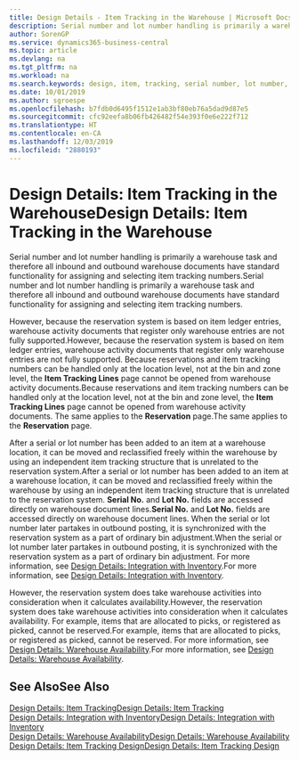 ```yaml
---
title: Design Details - Item Tracking in the Warehouse | Microsoft Docs
description: Serial number and lot number handling is primarily a warehouse task and therefore all inbound and outbound warehouse documents have standard functionality for assigning and selecting item tracking numbers. However, because the reservation system is based on item ledger entries, warehouse activity documents that register only warehouse entries are not fully supported.
author: SorenGP
ms.service: dynamics365-business-central
ms.topic: article
ms.devlang: na
ms.tgt_pltfrm: na
ms.workload: na
ms.search.keywords: design, item, tracking, serial number, lot number, outbound documents
ms.date: 10/01/2019
ms.author: sgroespe
ms.openlocfilehash: b7fdb0d6495f1512e1ab3bf80eb76a5dad9d87e5
ms.sourcegitcommit: cfc92eefa8b06fb426482f54e393f0e6e222f712
ms.translationtype: HT
ms.contentlocale: en-CA
ms.lasthandoff: 12/03/2019
ms.locfileid: "2880193"
---
```

# <a name="design-details-item-tracking-in-the-warehouse"></a><span data-ttu-id="b22a2-104">Design Details: Item Tracking in the Warehouse</span><span class="sxs-lookup"><span data-stu-id="b22a2-104">Design Details: Item Tracking in the Warehouse</span></span>
<span data-ttu-id="b22a2-105">Serial number and lot number handling is primarily a warehouse task and therefore all inbound and outbound warehouse documents have standard functionality for assigning and selecting item tracking numbers.</span><span class="sxs-lookup"><span data-stu-id="b22a2-105">Serial number and lot number handling is primarily a warehouse task and therefore all inbound and outbound warehouse documents have standard functionality for assigning and selecting item tracking numbers.</span></span>  

<span data-ttu-id="b22a2-106">However, because the reservation system is based on item ledger entries, warehouse activity documents that register only warehouse entries are not fully supported.</span><span class="sxs-lookup"><span data-stu-id="b22a2-106">However, because the reservation system is based on item ledger entries, warehouse activity documents that register only warehouse entries are not fully supported.</span></span> <span data-ttu-id="b22a2-107">Because reservations and item tracking numbers can be handled only at the location level, not at the bin and zone level, the **Item Tracking Lines** page cannot be opened from warehouse activity documents.</span><span class="sxs-lookup"><span data-stu-id="b22a2-107">Because reservations and item tracking numbers can be handled only at the location level, not at the bin and zone level, the **Item Tracking Lines** page cannot be opened from warehouse activity documents.</span></span> <span data-ttu-id="b22a2-108">The same applies to the **Reservation** page.</span><span class="sxs-lookup"><span data-stu-id="b22a2-108">The same applies to the **Reservation** page.</span></span>  

<span data-ttu-id="b22a2-109">After a serial or lot number has been added to an item at a warehouse location, it can be moved and reclassified freely within the warehouse by using an independent item tracking structure that is unrelated to the reservation system.</span><span class="sxs-lookup"><span data-stu-id="b22a2-109">After a serial or lot number has been added to an item at a warehouse location, it can be moved and reclassified freely within the warehouse by using an independent item tracking structure that is unrelated to the reservation system.</span></span> <span data-ttu-id="b22a2-110">**Serial No.** and **Lot No.** fields are accessed directly on warehouse document lines.</span><span class="sxs-lookup"><span data-stu-id="b22a2-110">**Serial No.** and **Lot No.** fields are accessed directly on warehouse document lines.</span></span> <span data-ttu-id="b22a2-111">When the serial or lot number later partakes in outbound posting, it is synchronized with the reservation system as a part of ordinary bin adjustment.</span><span class="sxs-lookup"><span data-stu-id="b22a2-111">When the serial or lot number later partakes in outbound posting, it is synchronized with the reservation system as a part of ordinary bin adjustment.</span></span> <span data-ttu-id="b22a2-112">For more information, see [Design Details: Integration with Inventory](design-details-integration-with-inventory.md).</span><span class="sxs-lookup"><span data-stu-id="b22a2-112">For more information, see [Design Details: Integration with Inventory](design-details-integration-with-inventory.md).</span></span>  

<span data-ttu-id="b22a2-113">However, the reservation system does take warehouse activities into consideration when it calculates availability.</span><span class="sxs-lookup"><span data-stu-id="b22a2-113">However, the reservation system does take warehouse activities into consideration when it calculates availability.</span></span> <span data-ttu-id="b22a2-114">For example, items that are allocated to picks, or registered as picked, cannot be reserved.</span><span class="sxs-lookup"><span data-stu-id="b22a2-114">For example, items that are allocated to picks, or registered as picked, cannot be reserved.</span></span> <span data-ttu-id="b22a2-115">For more information, see [Design Details: Warehouse Availability](design-details-availability-in-the-warehouse.md).</span><span class="sxs-lookup"><span data-stu-id="b22a2-115">For more information, see [Design Details: Warehouse Availability](design-details-availability-in-the-warehouse.md).</span></span>

## <a name="see-also"></a><span data-ttu-id="b22a2-116">See Also</span><span class="sxs-lookup"><span data-stu-id="b22a2-116">See Also</span></span>  
[<span data-ttu-id="b22a2-117">Design Details: Item Tracking</span><span class="sxs-lookup"><span data-stu-id="b22a2-117">Design Details: Item Tracking</span></span>](design-details-item-tracking.md)  
[<span data-ttu-id="b22a2-118">Design Details: Integration with Inventory</span><span class="sxs-lookup"><span data-stu-id="b22a2-118">Design Details: Integration with Inventory</span></span>](design-details-integration-with-inventory.md)  
[<span data-ttu-id="b22a2-119">Design Details: Warehouse Availability</span><span class="sxs-lookup"><span data-stu-id="b22a2-119">Design Details: Warehouse Availability</span></span>](design-details-availability-in-the-warehouse.md)  
[<span data-ttu-id="b22a2-120">Design Details: Item Tracking Design</span><span class="sxs-lookup"><span data-stu-id="b22a2-120">Design Details: Item Tracking Design</span></span>](design-details-item-tracking-design.md)
